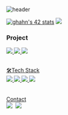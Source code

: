![header](https://capsule-render.vercel.app/api?type=waving&color=auto&height=300&section=header&text=Hahn%20Gyutak&fontSize=90&animation=fadeIn&fontAlignY=38&desc=Wellcome%20my%20Git!&descAlignY=81&descAlign=62)

 <a href="https://github.com/JaeSeoKim/badge42"><img src="https://badge42.vercel.app/api/v2/cl96xavh201310gjldmzwying/stats?cursusId=21&coalitionId=86" alt="ghahn's 42 stats" /></a>
<img src="https://github-readme-stats.vercel.app/api?username=HanGyuTak&theme=dracula&show_icons=true" />

<h3>Project</h3>
<p>
  <a href="https://github.com/KARUT-2022/Kaggle"><img src="https://img.shields.io/badge/Karut-181717?style=for-the-badge&logo=GitHub&logoColor=white">
  <a href="https://github.com/RyuJungSoo/Face_Recognition_Elevator"><img src="https://img.shields.io/badge/Face_Elevator-181717?style=for-the-badge&logo=GitHub&logoColor=white">
  <a href="https://github.com/HanGyuTak/django-study"><img src="https://img.shields.io/badge/Django-181717?style=for-the-badge&logo=GitHub&logoColor=white">
</p>

<br>
  🛠Tech Stack
  <br>
    <img src="https://img.shields.io/badge/Python-blue?style=for-the-badge&logo=Python&logoColor=white">
    <img src="https://img.shields.io/badge/C-A8B9CC?style=for-the-badge&logo=C&logoColor=white"/>
    <img src="https://img.shields.io/badge/Django-092E20?style=for-the-badge&logo=DJango&logoColor=white"/>
    <img src="https://img.shields.io/badge/OpenCV-5C3EE8?style=for-the-badge&logo=OpenCV&logoColor=white"/>
  </br>
</br>


<br>
  Contact
  </br>
    <a href="https://--/"><img src="https://img.shields.io/badge/Tech%20Blog-262626?style=flat-square&logo=D-Wave Systems&logoColor=white&link=https://ahnsugyeong.tistory.com"/></a>&nbsp
    <a href="mailto:gue707@gmail.com"><img src="https://img.shields.io/badge/Gmail-d14836?style=flat-square&logo=Gmail&logoColor=white&link=mailto:ahnsugyeong@gmail.com"/></a>
  </br>
 </br>




<!--
**HanGyuTak/HanGyuTak** is a ✨ _special_ ✨ repository because its `README.md` (this file) appears on your GitHub profile.

Here are some ideas to get you started:

- 🔭 I’m currently working on ...
- 🌱 I’m currently learning ...
- 👯 I’m looking to collaborate on ...
- 🤔 I’m looking for help with ...
- 💬 Ask me about ...
- 📫 How to reach me: ...
- 😄 Pronouns: ...
- ⚡ Fun fact: ...
-->
